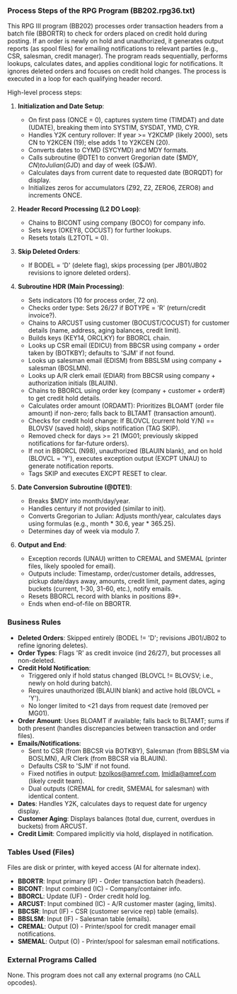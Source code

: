 ### Process Steps of the RPG Program (BB202.rpg36.txt)

This RPG III program (BB202) processes order transaction headers from a batch file (BBORTR) to check for orders placed on credit hold during posting. If an order is newly on hold and unauthorized, it generates output reports (as spool files) for emailing notifications to relevant parties (e.g., CSR, salesman, credit manager). The program reads sequentially, performs lookups, calculates dates, and applies conditional logic for notifications. It ignores deleted orders and focuses on credit hold changes. The process is executed in a loop for each qualifying header record.

High-level process steps:

1. **Initialization and Date Setup**:
   - On first pass (ONCE = 0), captures system time (TIMDAT) and date (UDATE), breaking them into SYSTIM, SYSDAT, YMD, CYR.
   - Handles Y2K century rollover: If year >= Y2KCMP (likely 2000), sets CN to Y2KCEN (19); else adds 1 to Y2KCEN (20).
   - Converts dates to CYMD (SYCYMD) and MDY formats.
   - Calls subroutine @DTE1 to convert Gregorian date ($MDY, $CN) to Julian (G$JD) and day of week (G$JW).
   - Calculates days from current date to requested date (BORQDT) for display.
   - Initializes zeros for accumulators (Z92, Z2, ZERO6, ZERO8) and increments ONCE.

2. **Header Record Processing (L2 DO Loop)**:
   - Chains to BICONT using company (BOCO) for company info.
   - Sets keys (OKEY8, COCUST) for further lookups.
   - Resets totals (L2TOTL = 0).

3. **Skip Deleted Orders**:
   - If BODEL = 'D' (delete flag), skips processing (per JB01/JB02 revisions to ignore deleted orders).

4. **Subroutine HDR (Main Processing)**:
   - Sets indicators (10 for process order, 72 on).
   - Checks order type: Sets 26/27 if BOTYPE = 'R' (return/credit invoice?).
   - Chains to ARCUST using customer (BOCUST/COCUST) for customer details (name, address, aging balances, credit limit).
   - Builds keys (KEY14, ORCLKY) for BBORCL chain.
   - Looks up CSR email (EDICU) from BBCSR using company + order taken by (BOTKBY); defaults to 'SJM' if not found.
   - Looks up salesman email (EDISM) from BBSLSM using company + salesman (BOSLMN).
   - Looks up A/R clerk email (EDIAR) from BBCSR using company + authorization initials (BLAUIN).
   - Chains to BBORCL using order key (company + customer + order#) to get credit hold details.
   - Calculates order amount (ORDAMT): Prioritizes BLOAMT (order file amount) if non-zero; falls back to BLTAMT (transaction amount).
   - Checks for credit hold change: If BLOVCL (current hold Y/N) == BLOVSV (saved hold), skips notification (TAG SKIP).
   - Removed check for days >= 21 (MG01; previously skipped notifications for far-future orders).
   - If not in BBORCL (N98), unauthorized (BLAUIN blank), and on hold (BLOVCL = 'Y'), executes exception output (EXCPT UNAU) to generate notification reports.
   - Tags SKIP and executes EXCPT RESET to clear.

5. **Date Conversion Subroutine (@DTE1)**:
   - Breaks $MDY into month/day/year.
   - Handles century if not provided (similar to init).
   - Converts Gregorian to Julian: Adjusts month/year, calculates days using formulas (e.g., month * 30.6, year * 365.25).
   - Determines day of week via modulo 7.

6. **Output and End**:
   - Exception records (UNAU) written to CREMAL and SMEMAL (printer files, likely spooled for email).
   - Outputs include: Timestamp, order/customer details, addresses, pickup date/days away, amounts, credit limit, payment dates, aging buckets (current, 1-30, 31-60, etc.), notify emails.
   - Resets BBORCL record with blanks in positions 89+.
   - Ends when end-of-file on BBORTR.

### Business Rules

- **Deleted Orders**: Skipped entirely (BODEL != 'D'; revisions JB01/JB02 to refine ignoring deletes).
- **Order Types**: Flags 'R' as credit invoice (ind 26/27), but processes all non-deleted.
- **Credit Hold Notification**:
  - Triggered only if hold status changed (BLOVCL != BLOVSV; i.e., newly on hold during batch).
  - Requires unauthorized (BLAUIN blank) and active hold (BLOVCL = 'Y').
  - No longer limited to <21 days from request date (removed per MG01).
- **Order Amount**: Uses BLOAMT if available; falls back to BLTAMT; sums if both present (handles discrepancies between transaction and order files).
- **Emails/Notifications**:
  - Sent to CSR (from BBCSR via BOTKBY), Salesman (from BBSLSM via BOSLMN), A/R Clerk (from BBCSR via BLAUIN).
  - Defaults CSR to 'SJM' if not found.
  - Fixed notifies in output: bzolkos@amref.com, lmidla@amref.com (likely credit team).
  - Dual outputs (CREMAL for credit, SMEMAL for salesman) with identical content.
- **Dates**: Handles Y2K, calculates days to request date for urgency display.
- **Customer Aging**: Displays balances (total due, current, overdues in buckets) from ARCUST.
- **Credit Limit**: Compared implicitly via hold, displayed in notification.

### Tables Used (Files)

Files are disk or printer, with keyed access (AI for alternate index).

- **BBORTR**: Input primary (IP) - Order transaction batch (headers).
- **BICONT**: Input combined (IC) - Company/container info.
- **BBORCL**: Update (UF) - Order credit hold log.
- **ARCUST**: Input combined (IC) - A/R customer master (aging, limits).
- **BBCSR**: Input (IF) - CSR (customer service rep) table (emails).
- **BBSLSM**: Input (IF) - Salesman table (emails).
- **CREMAL**: Output (O) - Printer/spool for credit manager email notifications.
- **SMEMAL**: Output (O) - Printer/spool for salesman email notifications.

### External Programs Called

None. This program does not call any external programs (no CALL opcodes).